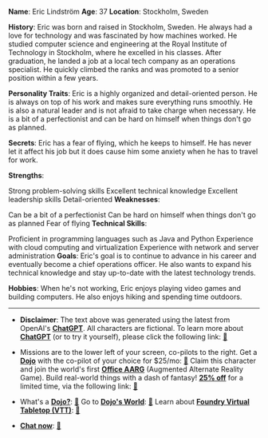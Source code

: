**Name**: Eric Lindström
**Age**: 37
**Location**: Stockholm, Sweden

**History**:
Eric was born and raised in Stockholm, Sweden. He always had a love for technology and was fascinated by how machines worked. He studied computer science and engineering at the Royal Institute of Technology in Stockholm, where he excelled in his classes. After graduation, he landed a job at a local tech company as an operations specialist. He quickly climbed the ranks and was promoted to a senior position within a few years.

**Personality Traits**:
Eric is a highly organized and detail-oriented person. He is always on top of his work and makes sure everything runs smoothly. He is also a natural leader and is not afraid to take charge when necessary. He is a bit of a perfectionist and can be hard on himself when things don't go as planned.

**Secrets**:
Eric has a fear of flying, which he keeps to himself. He has never let it affect his job but it does cause him some anxiety when he has to travel for work.

**Strengths**:

Strong problem-solving skills
Excellent technical knowledge
Excellent leadership skills
Detail-oriented
**Weaknesses**:

Can be a bit of a perfectionist
Can be hard on himself when things don't go as planned
Fear of flying
**Technical Skills**:

Proficient in programming languages such as Java and Python
Experience with cloud computing and virtualization
Experience with network and server administration
**Goals**:
Eric's goal is to continue to advance in his career and eventually become a chief operations officer. He also wants to expand his technical knowledge and stay up-to-date with the latest technology trends.

**Hobbies**:
When he's not working, Eric enjoys playing video games and building computers. He also enjoys hiking and spending time outdoors.

---
* **Disclaimer**: The text above was generated using the latest from OpenAI's [**ChatGPT**](https://openai.com/blog/chatgpt/).  All characters are fictional.  To learn more about [**ChatGPT**](https://openai.com/blog/chatgpt/) (or to try it yourself), please click the following link: [:closed_book:](https://openai.com/blog/chatgpt/)

* Missions are to the lower left of your screen, co-pilots to the right. Get a [**Dojo**](https://workmates.live/marketplace) with the co-pilot of your choice for $25/mo: [:green_book:](https://workmates.live/marketplace) Claim this character and join the world's first [**Office AARG**](https://dojos.world) (Augmented Alternate Reality Game). Build real-world things with a dash of fantasy! [**25% off**](https://blog.workmates.live/deal-on-a-dojo) for a limited time, via the following link: [:green_book:](https://blog.workmates.live/deal-on-a-dojo) 

* What's a [**Dojo?**](https://workdojos.com): [:blue_book:](https://workdojos.com)  Go to [**Dojo's World**](https://dojos.world): [:blue_book:](https://dojos.world)  Learn about [**Foundry Virtual Tabletop (VTT)**](https://foundryvtt.com): [:closed_book:](https://foundryvtt.com/)

* [**Chat now**](https://chat.workmates.live/channel/support): [:ledger:](https://chat.workmates.live/channel/support)